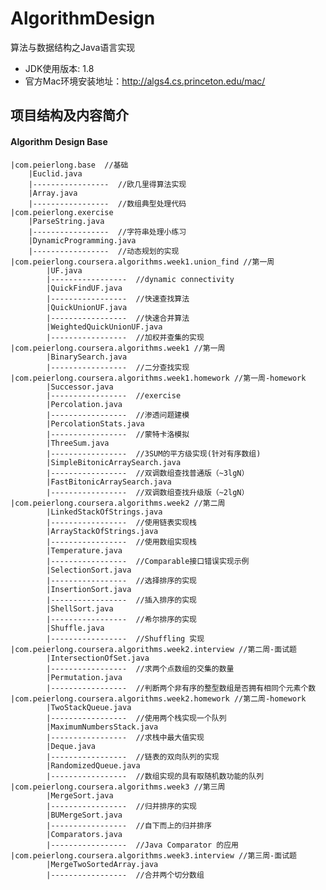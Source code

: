 # AlgorithmDesign
算法与数据结构之Java语言实现

- JDK使用版本: 1.8
- 官方Mac环境安装地址：http://algs4.cs.princeton.edu/mac/

## 项目结构及内容简介

#### Algorithm Design Base
    |com.peierlong.base  //基础
        |Euclid.java
        |-----------------  //欧几里得算法实现
        |Array.java
        |-----------------  //数组典型处理代码
    |com.peierlong.exercise
        |ParseString.java
        |-----------------  //字符串处理小练习
        |DynamicProgramming.java
        |-----------------  //动态规划的实现
    |com.peierlong.coursera.algorithms.week1.union_find //第一周
            |UF.java
            |-----------------  //dynamic connectivity            
            |QuickFindUF.java
            |-----------------  //快速查找算法      
            |QuickUnionUF.java
            |-----------------  //快速合并算法      
            |WeightedQuickUnionUF.java
            |-----------------  //加权并查集的实现
    |com.peierlong.coursera.algorithms.week1 //第一周
            |BinarySearch.java
            |-----------------  //二分查找实现
    |com.peierlong.coursera.algorithms.week1.homework //第一周-homework
            |Successor.java
            |-----------------  //exercise
            |Percolation.java
            |-----------------  //渗透问题建模
            |PercolationStats.java
            |-----------------  //蒙特卡洛模拟
            |ThreeSum.java
            |-----------------  //3SUM的平方级实现(针对有序数组)
            |SimpleBitonicArraySearch.java
            |-----------------  //双调数组查找普通版（~3lgN）
            |FastBitonicArraySearch.java
            |-----------------  //双调数组查找升级版（~2lgN）
    |com.peierlong.coursera.algorithms.week2 //第二周
            |LinkedStackOfStrings.java
            |-----------------  //使用链表实现栈
            |ArrayStackOfStrings.java
            |-----------------  //使用数组实现栈
            |Temperature.java
            |-----------------  //Comparable接口错误实现示例
            |SelectionSort.java
            |-----------------  //选择排序的实现
            |InsertionSort.java
            |-----------------  //插入排序的实现
            |ShellSort.java
            |-----------------  //希尔排序的实现
            |Shuffle.java
            |-----------------  //Shuffling 实现
    |com.peierlong.coursera.algorithms.week2.interview //第二周-面试题
            |IntersectionOfSet.java
            |-----------------  //求两个点数组的交集的数量
            |Permutation.java
            |-----------------  //判断两个非有序的整型数组是否拥有相同个元素个数
    |com.peierlong.coursera.algorithms.week2.homework //第二周-homework
            |TwoStackQueue.java
            |-----------------  //使用两个栈实现一个队列
            |MaximumNumbersStack.java
            |-----------------  //求栈中最大值实现
            |Deque.java
            |-----------------  //链表的双向队列的实现
            |RandomizedQueue.java
            |-----------------  //数组实现的具有取随机数功能的队列
    |com.peierlong.coursera.algorithms.week3 //第三周
            |MergeSort.java
            |-----------------  //归并排序的实现
            |BUMergeSort.java
            |-----------------  //自下而上的归并排序
            |Comparators.java
            |-----------------  //Java Comparator 的应用
    |com.peierlong.coursera.algorithms.week3.interview //第三周-面试题
            |MergeTwoSortedArray.java
            |-----------------  //合并两个切分数组

